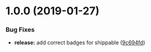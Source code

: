 # 1.0.0 (2019-01-27)


### Bug Fixes

* **release:** add correct badges for shippable ([9c694fd](https://github.com/phil-mitchell/exegesis-plugin-jsonschema/commit/9c694fd))
